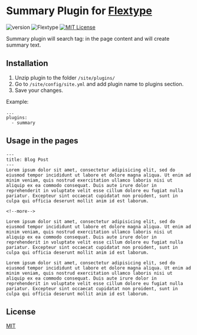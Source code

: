 # Summary Plugin for [Flextype](http://flextype.org/)
![version](https://img.shields.io/badge/version-1.0.1-brightgreen.svg?style=flat-square "Version")
![Flextype](https://img.shields.io/badge/Flextype-0.x-green.svg?style=flat-square "Flextype Version")
[![MIT License](https://img.shields.io/badge/license-MIT-blue.svg?style=flat-square)](https://github.com/flextype-plugins/summary/blob/master/LICENSE.txt)

Summary plugin will search tag: <!--more--> in the page content and will create summary text.

## Installation
1. Unzip plugin to the folder `/site/plugins/`
2. Go to `/site/config/site.yml` and add plugin name to plugins section.
3. Save your changes.

Example:
```
...
plugins:
  - summary
```

## Usage in the pages
```
---
title: Blog Post
---
Lorem ipsum dolor sit amet, consectetur adipisicing elit, sed do eiusmod tempor incididunt ut labore et dolore magna aliqua. Ut enim ad minim veniam, quis nostrud exercitation ullamco laboris nisi ut aliquip ex ea commodo consequat. Duis aute irure dolor in reprehenderit in voluptate velit esse cillum dolore eu fugiat nulla pariatur. Excepteur sint occaecat cupidatat non proident, sunt in culpa qui officia deserunt mollit anim id est laborum.

<!--more-->

Lorem ipsum dolor sit amet, consectetur adipisicing elit, sed do eiusmod tempor incididunt ut labore et dolore magna aliqua. Ut enim ad minim veniam, quis nostrud exercitation ullamco laboris nisi ut aliquip ex ea commodo consequat. Duis aute irure dolor in reprehenderit in voluptate velit esse cillum dolore eu fugiat nulla pariatur. Excepteur sint occaecat cupidatat non proident, sunt in culpa qui officia deserunt mollit anim id est laborum.

Lorem ipsum dolor sit amet, consectetur adipisicing elit, sed do eiusmod tempor incididunt ut labore et dolore magna aliqua. Ut enim ad minim veniam, quis nostrud exercitation ullamco laboris nisi ut aliquip ex ea commodo consequat. Duis aute irure dolor in reprehenderit in voluptate velit esse cillum dolore eu fugiat nulla pariatur. Excepteur sint occaecat cupidatat non proident, sunt in culpa qui officia deserunt mollit anim id est laborum.
```

## License
[MIT](https://github.com/flextype-plugins/summary/blob/master/LICENSE.txt)
